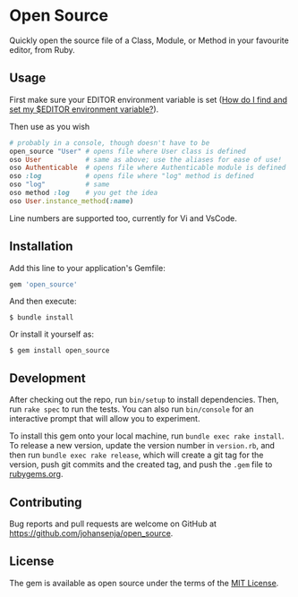 # Open Source

Quickly open the source file of a Class, Module, or Method in your favourite editor, from Ruby.

## Usage

First make sure your EDITOR environment variable is set ([How do I find and set my $EDITOR environment variable?](https://askubuntu.com/questions/432524/how-do-i-find-and-set-my-editor-environment-variable)).

Then use as you wish

```ruby
# probably in a console, though doesn't have to be
open_source "User" # opens file where User class is defined
oso User           # same as above; use the aliases for ease of use!
oso Authenticable  # opens file where Authenticable module is defined
oso :log           # opens file where "log" method is defined
oso "log"          # same
oso method :log    # you get the idea
oso User.instance_method(:name)
```

Line numbers are supported too, currently for Vi and VsCode.

## Installation

Add this line to your application's Gemfile:

```ruby
gem 'open_source'
```

And then execute:

    $ bundle install

Or install it yourself as:

    $ gem install open_source


## Development

After checking out the repo, run `bin/setup` to install dependencies. Then, run `rake spec` to run the tests. You can also run `bin/console` for an interactive prompt that will allow you to experiment.

To install this gem onto your local machine, run `bundle exec rake install`. To release a new version, update the version number in `version.rb`, and then run `bundle exec rake release`, which will create a git tag for the version, push git commits and the created tag, and push the `.gem` file to [rubygems.org](https://rubygems.org).

## Contributing

Bug reports and pull requests are welcome on GitHub at https://github.com/johansenja/open_source.

## License

The gem is available as open source under the terms of the [MIT License](https://opensource.org/licenses/MIT).
